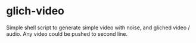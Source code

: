 # glich-video
Simple shell script to generate simple video with noise, and gliched video / audio.  Any video could be pushed to second line.
